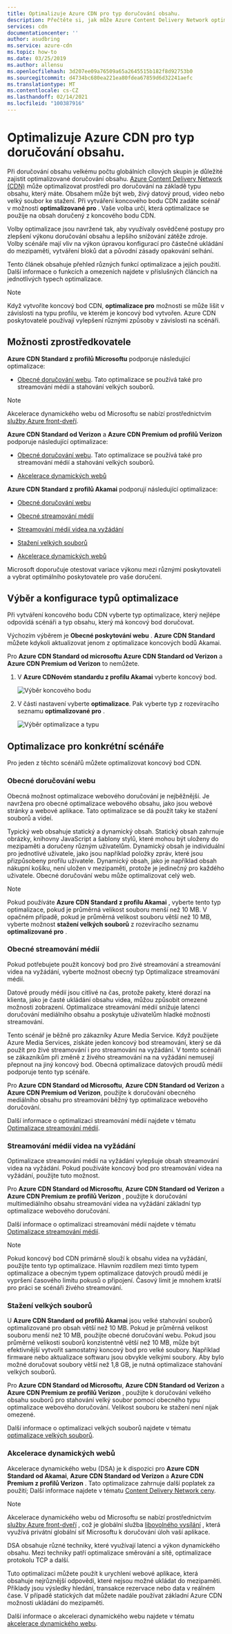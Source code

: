 ```yaml
---
title: Optimalizuje Azure CDN pro typ doručování obsahu.
description: Přečtěte si, jak může Azure Content Delivery Network optimalizovat doručování na základě typu obsahu. Osvědčené postupy optimalizace zlepšují výkon a snižování zátěže zdroje.
services: cdn
documentationcenter: ''
author: asudbring
ms.service: azure-cdn
ms.topic: how-to
ms.date: 03/25/2019
ms.author: allensu
ms.openlocfilehash: 3d207ee09a76509a65a2645515b182f8d92753b0
ms.sourcegitcommit: d4734bc680ea221ea80fdea67859d6d32241aefc
ms.translationtype: MT
ms.contentlocale: cs-CZ
ms.lasthandoff: 02/14/2021
ms.locfileid: "100387916"
---
```

# <a name="optimize-azure-cdn-for-the-type-of-content-delivery"></a>Optimalizuje Azure CDN pro typ doručování obsahu.

Při doručování obsahu velkému počtu globálních cílových skupin je důležité zajistit optimalizované doručování obsahu. [Azure Content Delivery Network (CDN)](cdn-overview.md) může optimalizovat prostředí pro doručování na základě typu obsahu, který máte. Obsahem může být web, živý datový proud, video nebo velký soubor ke stažení. Při vytváření koncového bodu CDN zadáte scénář v možnosti **optimalizované pro** . Vaše volba určí, která optimalizace se použije na obsah doručený z koncového bodu CDN.

Volby optimalizace jsou navržené tak, aby využívaly osvědčené postupy pro zlepšení výkonu doručování obsahu a lepšího snižování zátěže zdroje. Volby scénáře mají vliv na výkon úpravou konfigurací pro částečné ukládání do mezipaměti, vytváření bloků dat a původní zásady opakování selhání. 

Tento článek obsahuje přehled různých funkcí optimalizace a jejich použití. Další informace o funkcích a omezeních najdete v příslušných článcích na jednotlivých typech optimalizace.

> [!NOTE]
> Když vytvoříte koncový bod CDN, **optimalizace pro** možnosti se může lišit v závislosti na typu profilu, ve kterém je koncový bod vytvořen. Azure CDN poskytovatelé používají vylepšení různými způsoby v závislosti na scénáři. 

## <a name="provider-options"></a>Možnosti zprostředkovatele

**Azure CDN Standard z profilů Microsoftu** podporuje následující optimalizace:

* [Obecné doručování webu](#general-web-delivery). Tato optimalizace se používá také pro streamování médií a stahování velkých souborů.

> [!NOTE]
> Akcelerace dynamického webu od Microsoftu se nabízí prostřednictvím [služby Azure front-dveří](../frontdoor/front-door-overview.md).

**Azure CDN Standard od Verizon** a **Azure CDN Premium od profilů Verizon** podporuje následující optimalizace:

* [Obecné doručování webu](#general-web-delivery). Tato optimalizace se používá také pro streamování médií a stahování velkých souborů.

* [Akcelerace dynamických webů](#dynamic-site-acceleration) 


**Azure CDN Standard z profilů Akamai** podporují následující optimalizace:

* [Obecné doručování webu](#general-web-delivery) 

* [Obecné streamování médií](#general-media-streaming)

* [Streamování médií videa na vyžádání](#video-on-demand-media-streaming)

* [Stažení velkých souborů](#large-file-download)

* [Akcelerace dynamických webů](#dynamic-site-acceleration) 

Microsoft doporučuje otestovat variace výkonu mezi různými poskytovateli a vybrat optimálního poskytovatele pro vaše doručení.

## <a name="select-and-configure-optimization-types"></a>Výběr a konfigurace typů optimalizace

Při vytváření koncového bodu CDN vyberte typ optimalizace, který nejlépe odpovídá scénáři a typ obsahu, který má koncový bod doručovat. 

Výchozím výběrem je **Obecné poskytování webu** . **Azure CDN Standard** můžete kdykoli aktualizovat jenom z optimalizace koncových bodů Akamai. 

Pro **Azure CDN Standard od microsoftu** **Azure CDN Standard od Verizon** a **Azure CDN Premium od Verizon** to nemůžete.

1. V **Azure CDNovém standardu z profilu Akamai** vyberte koncový bod.

    ![Výběr koncového bodu](./media/cdn-optimization-overview/01_Akamai.png)

2. V části nastavení vyberte **optimalizace**. Pak vyberte typ z rozevíracího seznamu **optimalizované pro** .

    ![Výběr optimalizace a typu](./media/cdn-optimization-overview/02_Select.png)

## <a name="optimization-for-specific-scenarios"></a>Optimalizace pro konkrétní scénáře

Pro jeden z těchto scénářů můžete optimalizovat koncový bod CDN. 

### <a name="general-web-delivery"></a>Obecné doručování webu

Obecná možnost optimalizace webového doručování je nejběžnější. Je navržena pro obecné optimalizace webového obsahu, jako jsou webové stránky a webové aplikace. Tato optimalizace se dá použít taky ke stažení souborů a videí.

Typický web obsahuje statický a dynamický obsah. Statický obsah zahrnuje obrázky, knihovny JavaScript a šablony stylů, které mohou být uloženy do mezipaměti a doručeny různým uživatelům. Dynamický obsah je individuální pro jednotlivé uživatele, jako jsou například položky zpráv, které jsou přizpůsobeny profilu uživatele. Dynamický obsah, jako je například obsah nákupní košíku, není uložen v mezipaměti, protože je jedinečný pro každého uživatele. Obecné doručování webu může optimalizovat celý web. 

> [!NOTE]
> Pokud používáte **Azure CDN Standard z profilu Akamai** , vyberte tento typ optimalizace, pokud je průměrná velikost souboru menší než 10 MB. V opačném případě, pokud je průměrná velikost souboru větší než 10 MB, vyberte možnost **stažení velkých souborů** z rozevíracího seznamu **optimalizované pro** .

### <a name="general-media-streaming"></a>Obecné streamování médií

Pokud potřebujete použít koncový bod pro živé streamování a streamování videa na vyžádání, vyberte možnost obecný typ Optimalizace streamování médií.

Datové proudy médií jsou citlivé na čas, protože pakety, které dorazí na klienta, jako je časté ukládání obsahu videa, můžou způsobit omezené možnosti zobrazení. Optimalizace streamování médií snižuje latenci doručování mediálního obsahu a poskytuje uživatelům hladké možnosti streamování. 

Tento scénář je běžně pro zákazníky Azure Media Service. Když použijete Azure Media Services, získáte jeden koncový bod streamování, který se dá použít pro živé streamování i pro streamování na vyžádání. V tomto scénáři se zákazníkům při změně z živého streamování na na vyžádání nemusejí přepnout na jiný koncový bod. Obecná optimalizace datových proudů médií podporuje tento typ scénáře.

Pro **Azure CDN Standard od Microsoftu**, **Azure CDN Standard od Verizon** a **Azure CDN Premium od Verizon**, použijte k doručování obecného mediálního obsahu pro streamování běžný typ optimalizace webového doručování.

Další informace o optimalizaci streamování médií najdete v tématu [Optimalizace streamování médií](cdn-media-streaming-optimization.md).

### <a name="video-on-demand-media-streaming"></a>Streamování médií videa na vyžádání

Optimalizace streamování médií na vyžádání vylepšuje obsah streamování videa na vyžádání. Pokud používáte koncový bod pro streamování videa na vyžádání, použijte tuto možnost.

Pro **Azure CDN Standard od Microsoftu**, **Azure CDN Standard od Verizon** a **Azure CDN Premium ze profilů Verizon** , použijte k doručování multimediálního obsahu streamování videa na vyžádání základní typ optimalizace webového doručování.

Další informace o optimalizaci streamování médií najdete v tématu [Optimalizace streamování médií](cdn-media-streaming-optimization.md).

> [!NOTE]
> Pokud koncový bod CDN primárně slouží k obsahu videa na vyžádání, použijte tento typ optimalizace. Hlavním rozdílem mezi tímto typem optimalizace a obecným typem optimalizace datových proudů médií je vypršení časového limitu pokusů o připojení. Časový limit je mnohem kratší pro práci se scénáři živého streamování.
>

### <a name="large-file-download"></a>Stažení velkých souborů

U **Azure CDN Standard od profilů Akamai** jsou velké stahování souborů optimalizované pro obsah větší než 10 MB. Pokud je průměrná velikost souboru menší než 10 MB, použijte obecné doručování webu. Pokud jsou průměrné velikosti souborů konzistentně větší než 10 MB, může být efektivnější vytvořit samostatný koncový bod pro velké soubory. Například firmware nebo aktualizace softwaru jsou obvykle velkými soubory. Aby bylo možné doručovat soubory větší než 1,8 GB, je nutná optimalizace stahování velkých souborů.

Pro **Azure CDN Standard od Microsoftu**, **Azure CDN Standard od Verizon** a **Azure CDN Premium ze profilů Verizon** , použijte k doručování velkého obsahu souborů pro stahování velký soubor pomocí obecného typu optimalizace webového doručování. Velikost souboru ke stažení není nijak omezené.

Další informace o optimalizaci velkých souborů najdete v tématu [optimalizace velkých souborů](cdn-large-file-optimization.md).

### <a name="dynamic-site-acceleration"></a>Akcelerace dynamických webů

 Akcelerace dynamického webu (DSA) je k dispozici pro **Azure CDN Standard od Akamai**, **Azure CDN Standard od Verizon** a **Azure CDN Premium z profilů Verizon** . Tato optimalizace zahrnuje další poplatek za použití; Další informace najdete v tématu [Content Delivery Network ceny](https://azure.microsoft.com/pricing/details/cdn/).

> [!NOTE]
> Akcelerace dynamického webu od Microsoftu se nabízí prostřednictvím [služby Azure front-dveří](../frontdoor/front-door-overview.md) , což je globální služba [libovolného vysílání](https://en.wikipedia.org/wiki/Anycast) , která využívá privátní globální síť Microsoftu k doručování úloh vaší aplikace.

DSA obsahuje různé techniky, které využívají latenci a výkon dynamického obsahu. Mezi techniky patří optimalizace směrování a sítě, optimalizace protokolu TCP a další. 

Tuto optimalizaci můžete použít k urychlení webové aplikace, která obsahuje nejrůznější odpovědi, které nejsou možné ukládat do mezipaměti. Příklady jsou výsledky hledání, transakce rezervace nebo data v reálném čase. V případě statických dat můžete nadále používat základní Azure CDN možnosti ukládání do mezipaměti. 

Další informace o akceleraci dynamického webu najdete v tématu [akcelerace dynamického webu](cdn-dynamic-site-acceleration.md).